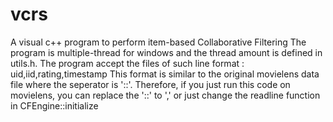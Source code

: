 vcrs
====

A visual c++ program to perform item-based Collaborative Filtering
The program is multiple-thread for windows and the thread amount is defined in utils.h.
The program accept the files of such line format :
uid,iid,rating,timestamp
This format is similar to the original movielens data file where the seperator is '::'.
Therefore, if you just run this code on movielens, you can replace the '::' to ',' or just change the readline function in CFEngine::initialize 
